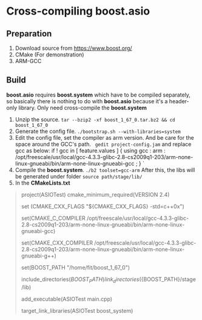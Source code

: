 
# Cross-compiling boost.asio

## Preparation
1. Download source from https://www.boost.org/
2. CMake (For demonstration)
3. ARM-GCC

## Build
**boost.asio** requires **boost.system** which have to be compiled separately, so basically there is nothing to do with **boost.asio** because it's a header-only library. Only need cross-compile the **boost.system**

1. Unzip the source.
`tar --bzip2 -xf boost_1_67_0.tar.bz2 && cd boost_1_67_0` 
2.  Generate the config file.
`./bootstrap.sh --with-libraries=system`
3. Edit the config file, set the compiler as arm version.
And be care for the space around the GCC's path.
`
gedit project-config.jam`
and replace gcc as below:
if ! gcc in [ feature.values <toolset> ]
{
    using gcc : arm : /opt/freescale/usr/local/gcc-4.3.3-glibc-2.8-cs2009q1-203/arm-none-linux-gnueabi/bin/arm-none-linux-gnueabi-gcc ; 
}
`
4. Compile the **boost.system**.
`./b2 toolset=gcc-arm`
After this, the libs will be generated under folder `source path/stage/lib/`
5. In the **CMakeLists.txt**

> project(ASIOTest)  cmake_minimum_required(VERSION 2.4)
> 
> set (CMAKE_CXX_FLAGS "${CMAKE_CXX_FLAGS} -std=c++0x")
> 
> set(CMAKE_C_COMPILER
> /opt/freescale/usr/local/gcc-4.3.3-glibc-2.8-cs2009q1-203/arm-none-linux-gnueabi/bin/arm-none-linux-gnueabi-gcc)
> 
> set(CMAKE_CXX_COMPILER
> /opt/freescale/usr/local/gcc-4.3.3-glibc-2.8-cs2009q1-203/arm-none-linux-gnueabi/bin/arm-none-linux-gnueabi-g++)
> 
> set(BOOST_PATH "/home/fit/boost_1_67_0")
> 
> include_directories(${BOOST_PATH})
> link_directories(${BOOST_PATH}/stage/lib)
> 
> add_executable(ASIOTest main.cpp)
> 
> target_link_libraries(ASIOTest boost_system)

<!--stackedit_data:
eyJoaXN0b3J5IjpbMTEyMzMzOTIxOCw3ODE3NjI1MTIsMjYwOT
U5NTgxLDgwNDgzMzEwNl19
-->